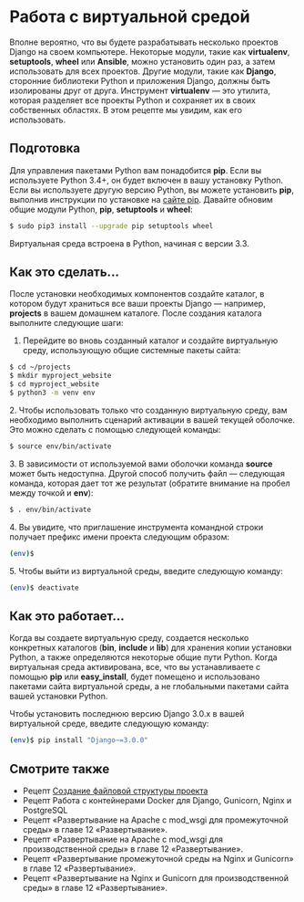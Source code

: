 # Работа с виртуальной средой

Вполне вероятно, что вы будете разрабатывать несколько проектов Django на своем компьютере. Некоторые модули, такие как **virtualenv**, **setuptools**, **wheel** или **Ansible**, можно установить один раз, а затем использовать для всех проектов. Другие модули, такие как **Django**, сторонние библиотеки Python и приложения Django, должны быть изолированы друг от друга. Инструмент **virtualenv** — это утилита, которая разделяет все проекты Python и сохраняет их в своих собственных областях. В этом рецепте мы увидим, как его использовать.

## Подготовка

Для управления пакетами Python вам понадобится **pip**. Если вы используете Python 3.4+, он будет включен в вашу установку Python. Если вы используете другую версию Python, вы можете установить **pip**, выполнив инструкции по установке на [сайте pip](https://pip.pypa.io/en/stable/installing/). Давайте обновим общие модули Python, **pip**, **setuptools** и **wheel**:

```bash
$ sudo pip3 install --upgrade pip setuptools wheel
```

Виртуальная среда встроена в Python, начиная с версии 3.3.

## Как это сделать...

После установки необходимых компонентов создайте каталог, в котором будут храниться все ваши проекты Django — например, **projects** в вашем домашнем каталоге. После создания каталога выполните следующие шаги:

1. Перейдите во вновь созданный каталог и создайте виртуальную среду, использующую общие системные пакеты сайта:

```bash
$ cd ~/projects
$ mkdir myproject_website
$ cd myproject_website
$ python3 -m venv env
```

2\. Чтобы использовать только что созданную виртуальную среду, вам необходимо выполнить сценарий активации в вашей текущей оболочке. Это можно сделать с помощью следующей команды:

```bash
$ source env/bin/activate
```

3\. В зависимости от используемой вами оболочки команда **source** может быть недоступна. Другой способ получить файл — следующая команда, которая дает тот же результат (обратите внимание на пробел между точкой и **env**):

```bash
$ . env/bin/activate
```

4\. Вы увидите, что приглашение инструмента командной строки получает префикс имени проекта следующим образом:

```bash
(env)$
```

5\. Чтобы выйти из виртуальной среды, введите следующую команду:

```bash
(env)$ deactivate
```

## Как это работает...

Когда вы создаете виртуальную среду, создается несколько конкретных каталогов (**bin**, **include** и **lib**) для хранения копии установки Python, а также определяются некоторые общие пути Python. Когда виртуальная среда активирована, все, что вы устанавливаете с помощью **pip** или **easy\_install**, будет помещено и использовано пакетами сайта виртуальной среды, а не глобальными пакетами сайта вашей установки Python.

Чтобы установить последнюю версию Django 3.0.x в вашей виртуальной среде, введите следующую команду:

```bash
(env)$ pip install "Django~=3.0.0"
```

## Смотрите также

* Рецепт [Создание файловой структуры проекта](sozdanie-failovoi-struktury-proekta.md)
* Рецепт Работа с контейнерами Docker для Django, Gunicorn, Nginx и PostgreSQL
* Рецепт «Развертывание на Apache с mod\_wsgi для промежуточной среды» в главе 12 «Развертывание».
* Рецепт «Развертывание на Apache с mod\_wsgi для производственной среды» в главе 12 «Развертывание».
* Рецепт «Развертывание промежуточной среды на Nginx и Gunicorn» в главе 12 «Развертывание».
* Рецепт «Развертывание на Nginx и Gunicorn для производственной среды» в главе 12 «Развертывание».
